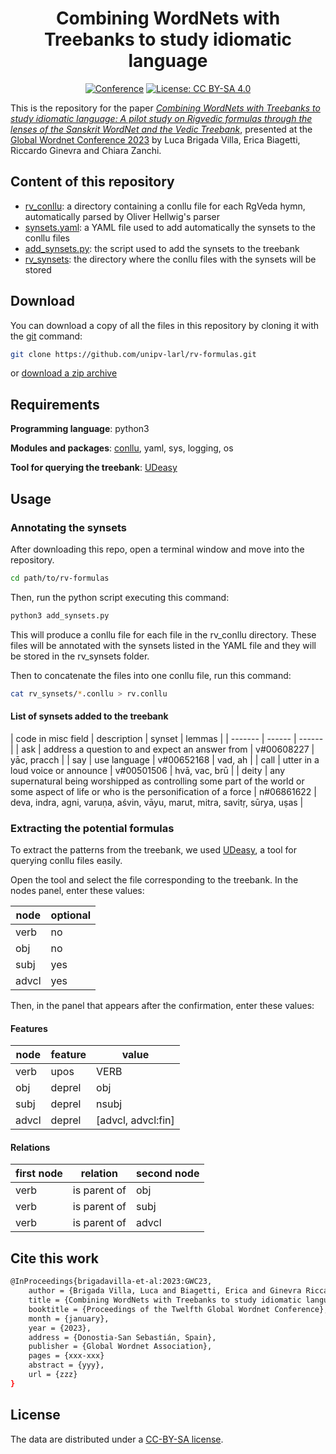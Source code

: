 <div align="center">
 
# Combining WordNets with Treebanks to study idiomatic language

[![Conference](https://img.shields.io/badge/conference-GWC--2023-blue.svg)](https://www.hitz.eus/gwc2023/)
[![License: CC BY-SA 4.0](https://img.shields.io/badge/License-CC%20BY--SA%204.0-lightgrey.svg)](https://creativecommons.org/licenses/by-sa/4.0/)

</div>

This is the repository for the paper [_Combining WordNets with Treebanks to study idiomatic language: A pilot study on Rigvedic formulas through the lenses of the Sanskrit WordNet and the Vedic Treebank_](), presented at the [Global Wordnet Conference 2023](https://www.hitz.eus/gwc2023/) by Luca Brigada Villa, Erica Biagetti, Riccardo Ginevra and Chiara Zanchi.

## Content of this repository

- [rv_conllu](rv_conllu): a directory containing a conllu file for each RgVeda hymn, automatically parsed by Oliver Hellwig's parser
- [synsets.yaml](synsets.yaml): a YAML file used to add automatically the synsets to the conllu files
- [add_synsets.py](add_synsets.py): the script used to add the synsets to the treebank
- [rv_synsets](rv_synsets): the directory where the conllu files with the synsets will be stored

## Download

You can download a copy of all the files in this repository by cloning it with the [git](https://git-scm.com/) command:

```sh
git clone https://github.com/unipv-larl/rv-formulas.git
```

or [download a zip archive](https://github.com/unipv-larl/rv-formulas/archive/master.zip)

## Requirements

**Programming language**: python3

**Modules and packages**: [conllu](https://pypi.org/project/conllu/), yaml, sys, logging, os

**Tool for querying the treebank**: [UDeasy](https://unipv-larl.github.io/udeasy/)

## Usage

### Annotating the synsets

After downloading this repo, open a terminal window and move into the repository.

```sh
cd path/to/rv-formulas
```

Then, run the python script executing this command:

```sh
python3 add_synsets.py
```

This will produce a conllu file for each file in the rv_conllu directory. These files will be annotated with the synsets listed in the YAML file and they will be stored in the rv_synsets folder.

Then to concatenate the files into one conllu file, run this command:

```sh
cat rv_synsets/*.conllu > rv.conllu
```

#### List of synsets added to the treebank

| code in misc field | description | synset | lemmas |
| ------- | ------ | ------ |
| ask | address a question to and expect an answer from | v#00608227 | yāc, pracch |
| say | use language | v#00652168 | vad, ah |
| call | utter in a loud voice or announce | v#00501506 | hvā, vac, brū |
| deity | any supernatural being worshipped as controlling some part of the world or some aspect of life or who is the personification of a force | n#06861622 | deva, indra, agni, varuṇa, aśvin, vāyu, marut, mitra, savitṛ, sūrya, uṣas | 

### Extracting the potential formulas

To extract the patterns from the treebank, we used [UDeasy](https://unipv-larl.github.io/udeasy/), a tool for querying conllu files easily.

Open the tool and select the file corresponding to the treebank. In the nodes panel, enter these values:

| node | optional |
| ---- | -------- |
| verb | no |
| obj | no |
| subj | yes |
| advcl | yes |

Then, in the panel that appears after the confirmation, enter these values:

#### Features

| node | feature | value |
| ---- | ------- | ----- |
| verb | upos | VERB |
| obj | deprel | obj |
| subj | deprel | nsubj |
| advcl | deprel | [advcl, advcl:fin] |

#### Relations

| first node | relation | second node |
| ---- | ------- | ----- |
| verb | is parent of | obj |
| verb | is parent of | subj |
| verb | is parent of | advcl |

## Cite this work

```sh
@InProceedings{brigadavilla-et-al:2023:GWC23,
    author = {Brigada Villa, Luca and Biagetti, Erica and Ginevra Riccardo and Zanchi, Chiara},
    title = {Combining WordNets with Treebanks to study idiomatic language: A pilot study on Rigvedic formulas through the lenses of the Sanskrit WordNet and the Vedic Treebank},
    booktitle = {Proceedings of the Twelfth Global Wordnet Conference},
    month = {january},
    year = {2023},
    address = {Donostia-San Sebastián, Spain},
    publisher = {Global Wordnet Association},
    pages = {xxx-xxx}
    abstract = {yyy},
    url = {zzz}
}
```

## License

The data are distributed under a [CC-BY-SA license](https://creativecommons.org/licenses/by-sa/4.0/).
